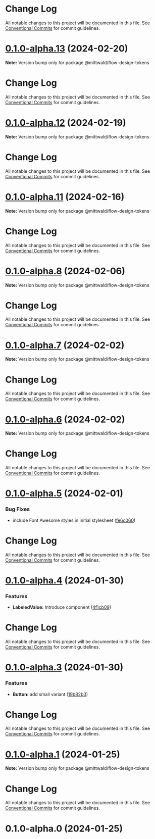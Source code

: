 # Change Log

All notable changes to this project will be documented in this file. See
[Conventional Commits](https://conventionalcommits.org) for commit guidelines.

# [0.1.0-alpha.13](https://github.com/mittwald/flow/compare/0.1.0-alpha.12...0.1.0-alpha.13) (2024-02-20)

**Note:** Version bump only for package @mittwald/flow-design-tokens

# Change Log

All notable changes to this project will be documented in this file. See
[Conventional Commits](https://conventionalcommits.org) for commit guidelines.

# [0.1.0-alpha.12](https://github.com/mittwald/flow/compare/0.1.0-alpha.11...0.1.0-alpha.12) (2024-02-19)

**Note:** Version bump only for package @mittwald/flow-design-tokens

# Change Log

All notable changes to this project will be documented in this file. See
[Conventional Commits](https://conventionalcommits.org) for commit guidelines.

# [0.1.0-alpha.11](https://github.com/mittwald/flow/compare/0.1.0-alpha.10...0.1.0-alpha.11) (2024-02-16)

**Note:** Version bump only for package @mittwald/flow-design-tokens

# Change Log

All notable changes to this project will be documented in this file. See
[Conventional Commits](https://conventionalcommits.org) for commit guidelines.

# [0.1.0-alpha.8](https://github.com/mittwald/flow/compare/0.1.0-alpha.7...0.1.0-alpha.8) (2024-02-06)

**Note:** Version bump only for package @mittwald/flow-design-tokens

# Change Log

All notable changes to this project will be documented in this file. See
[Conventional Commits](https://conventionalcommits.org) for commit guidelines.

# [0.1.0-alpha.7](https://github.com/mittwald/flow/compare/0.1.0-alpha.6...0.1.0-alpha.7) (2024-02-02)

**Note:** Version bump only for package @mittwald/flow-design-tokens

# Change Log

All notable changes to this project will be documented in this file. See
[Conventional Commits](https://conventionalcommits.org) for commit guidelines.

# [0.1.0-alpha.6](https://github.com/mittwald/flow/compare/0.1.0-alpha.5...0.1.0-alpha.6) (2024-02-02)

**Note:** Version bump only for package @mittwald/flow-design-tokens

# Change Log

All notable changes to this project will be documented in this file. See
[Conventional Commits](https://conventionalcommits.org) for commit guidelines.

# [0.1.0-alpha.5](https://github.com/mittwald/flow/compare/0.1.0-alpha.4...0.1.0-alpha.5) (2024-02-01)

### Bug Fixes

- include Font Awesome styles in initial stylesheet
  ([fe6c060](https://github.com/mittwald/flow/commit/fe6c06053ae0726699c20bc4621ce5a75554242a))

# Change Log

All notable changes to this project will be documented in this file. See
[Conventional Commits](https://conventionalcommits.org) for commit guidelines.

# [0.1.0-alpha.4](https://github.com/mittwald/flow/compare/0.1.0-alpha.3...0.1.0-alpha.4) (2024-01-30)

### Features

- **LabeledValue:** Introduce component
  ([4f1cb09](https://github.com/mittwald/flow/commit/4f1cb0970c8572f156d5562372e9146ad00f444b))

# Change Log

All notable changes to this project will be documented in this file. See
[Conventional Commits](https://conventionalcommits.org) for commit guidelines.

# [0.1.0-alpha.3](https://github.com/mittwald/flow/compare/0.1.0-alpha.2...0.1.0-alpha.3) (2024-01-30)

### Features

- **Button:** add small variant
  ([19b82b3](https://github.com/mittwald/flow/commit/19b82b3d2bf7655df005b01e0e08c11ccb1cd23e))

# Change Log

All notable changes to this project will be documented in this file. See
[Conventional Commits](https://conventionalcommits.org) for commit guidelines.

# [0.1.0-alpha.1](https://github.com/mittwald/flow/compare/0.1.0-alpha.0...0.1.0-alpha.1) (2024-01-25)

**Note:** Version bump only for package @mittwald/flow-design-tokens

# Change Log

All notable changes to this project will be documented in this file. See
[Conventional Commits](https://conventionalcommits.org) for commit guidelines.

# 0.1.0-alpha.0 (2024-01-25)

